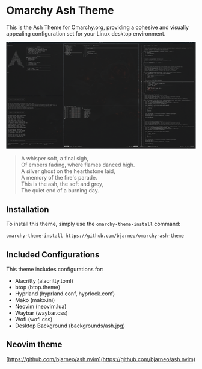 # Omarchy Ash Theme

This is the Ash Theme for Omarchy.org, providing a cohesive and visually appealing configuration set for your Linux desktop environment.

<p align="center">
  <img src="theme.png" alt="Ash Theme Preview">
</p>

>A whisper soft, a final sigh,  
>Of embers fading, where flames danced high.  
>A silver ghost on the hearthstone laid,  
>A memory of the fire's parade.  
>This is the ash, the soft and grey,  
>The quiet end of a burning day.  

## Installation

To install this theme, simply use the `omarchy-theme-install` command:

```bash
omarchy-theme-install https://github.com/bjarneo/omarchy-ash-theme
```

## Included Configurations

This theme includes configurations for:

- Alacritty (alacritty.toml)
- btop (btop.theme)
- Hyprland (hyprland.conf, hyprlock.conf)
- Mako (mako.ini)
- Neovim (neovim.lua)
- Waybar (waybar.css)
- Wofi (wofi.css)
- Desktop Background (backgrounds/ash.jpg)

## Neovim theme
[https://github.com/bjarneo/ash.nvim](https://github.com/bjarneo/ash.nvim)
